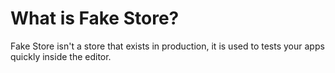 # What is Fake Store?

Fake Store isn't a store that exists in production, it is used to tests your apps quickly inside the editor. 